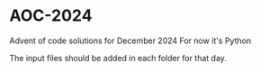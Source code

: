# AOC-2024
Advent of code solutions for December 2024
For now it's Python

The input files should be added in each folder for that day.